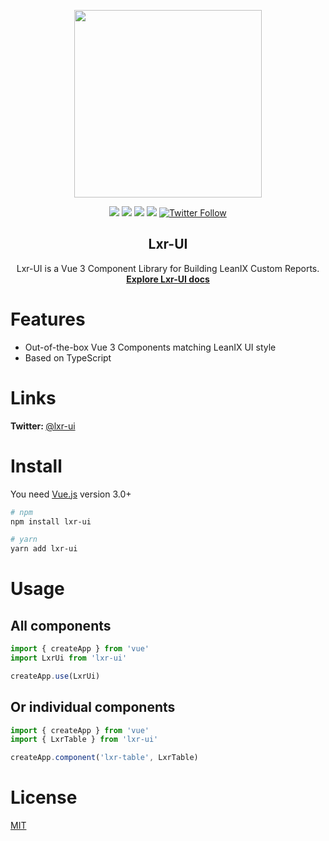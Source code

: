 <p align="center">
  <a href="https://quatrochan.github.io/Equal/">
    <img width="300" src="https://quatrochan.github.io/Equal/eqqqual.png">
  </a>

<p align="center">
<img src="https://img.shields.io/npm/v/lxr-ui?color=blue">
<img src="https://img.shields.io/npm/l/lxr-ui">
<img src="https://img.shields.io/npm/dw/lxr-ui">
<img src="https://img.badgesize.io/https:/unpkg.com/lxr-ui/?label=Brotli%20size%3A%20JS&compression=brotli">

<a href="https://twitter.com/lxr_ui">
  <img src="https://img.shields.io/twitter/follow/lxr_ui?label=Lxr-UI&style=social" alt="Twitter Follow">
</a>
</p>
</p>

<h2 align="center">
  Lxr-UI
</h2>

<div align="center">
Lxr-UI is a Vue 3 Component Library for Building LeanIX Custom Reports.
<br>
  <a href="https://fazendadosoftware.github.io/lxr-ui/"><strong>Explore Lxr-UI docs</strong></a>
</div>

# Features
  - Out-of-the-box Vue 3 Components matching LeanIX UI style
  - Based on TypeScript

# Links

<b> Twitter: </b> [@lxr-ui](https://twitter.com/lxr_ui)

# Install

You need [Vue.js](https://v3.vuejs.org/) version 3.0+

```bash
# npm
npm install lxr-ui
```

```bash
# yarn
yarn add lxr-ui
```

# Usage

## All components

```js
import { createApp } from 'vue'
import LxrUi from 'lxr-ui'

createApp.use(LxrUi)
```

## Or individual components

```js
import { createApp } from 'vue'
import { LxrTable } from 'lxr-ui'

createApp.component('lxr-table', LxrTable)
```

# License

[MIT](https://raw.githubusercontent.com/fazendadosoftware/lxr-ui/master/LICENSE)